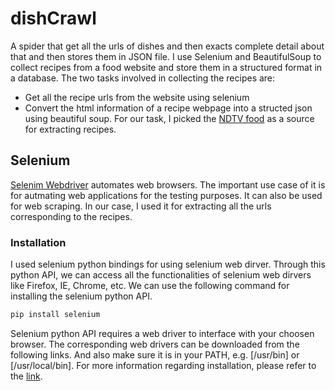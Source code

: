 # dishCrawl
 A spider that get all the urls of dishes and then exacts complete detail about that and then stores them in JSON file. I use Selenium and BeautifulSoup to collect  recipes from a food website and store them in a structured format in a database. The two tasks involved in collecting the recipes are:
- Get all the recipe urls from the website using selenium
- Convert the html information of a recipe webpage into a structed json using beautiful soup.
For our task, I picked the [NDTV food](https://food.ndtv.com/recipes) as a source for extracting recipes.

## Selenium
 [Selenim Webdriver](https://www.selenium.dev/projects/) automates web browsers. The important use case of it is for autmating web applications for the testing purposes. It can also be used for web scraping. In our case, I used it for extracting all the urls corresponding to the recipes.
### Installation
 I used selenium python bindings for using selenium web dirver. Through this python API, we can access all the functionalities of selenium web dirvers like Firefox, IE, Chrome, etc. We can use the following command for installing the selenium python API.
 ```bash
 pip install selenium
 ```
 Selenium python API requires a web driver to interface with your choosen browser. The corresponding web drivers can be downloaded from the following links. And also make sure it is in your PATH, e.g. [/usr/bin] or [/usr/local/bin]. For more information regarding installation, please refer to the [link](https://selenium-python.readthedocs.io/installation.html).
 
